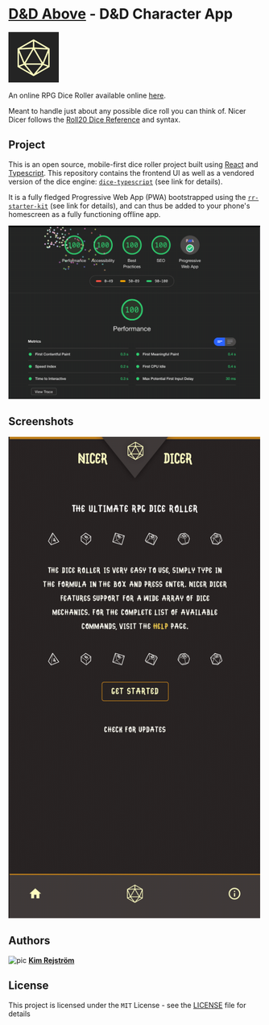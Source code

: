 # [D&D Above](https://dnd-above.netlify.com/) - D&D Character App

<img src="assets/logo.png" width="100">

An online RPG Dice Roller available online [here](https://nicer-dicer.netlify.com/).

Meant to handle just about any possible dice roll you can think of. Nicer Dicer follows the [Roll20 Dice Reference](https://wiki.roll20.net/Dice_Reference) and syntax. 

## Project

This is an open source, mobile-first dice roller project built using [React](https://reactjs.org/) and [Typescript](https://www.typescriptlang.org/index.html).
This repository contains the frontend UI as well as a vendored version of the dice engine: [`dice-typescript`](https://github.com/kimrejstrom/dice-typescript) (see link for details).

It is a fully fledged Progressive Web App (PWA) bootstrapped using the [`rr-starter-kit`](https://github.com/kimrejstrom/rr-starter-kit) (see link for details), and can thus be added to your phone's homescreen as a fully functioning offline app.

<img src="assets/pwa.gif" width="500">

## Screenshots
<img src="assets/screenshot.gif" width="500">

## Authors

![pic](https://avatars2.githubusercontent.com/u/26428365?s=20&v=4) [**Kim Rejström**](https://github.com/kimrejstrom)

## License

This project is licensed under the `MIT` License - see the [LICENSE](LICENSE) file for details
